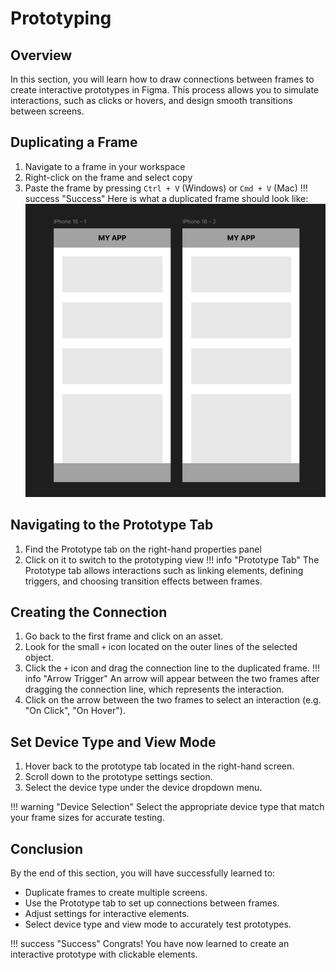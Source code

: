 # Prototyping

## Overview
In this section, you will learn how to draw connections between frames to create interactive prototypes in Figma. This process allows you to simulate interactions, such as clicks or hovers, and design smooth transitions between screens.

## Duplicating a Frame
1. Navigate to a frame in your workspace
2. Right-click on the frame and select copy
3. Paste the frame by pressing `Ctrl + V` (Windows) or `Cmd + V` (Mac)
!!! success "Success"
    Here is what a duplicated frame should look like:
    ![Duplicate Frame](./images/duplicateframe.png)

## Navigating to the Prototype Tab
1. Find the Prototype tab on the right-hand properties panel
2. Click on it to switch to the prototyping view
!!! info "Prototype Tab"
    The Prototype tab allows interactions such as linking elements, defining triggers, and choosing transition effects between frames.

## Creating the Connection
1. Go back to the first frame and click on an asset.
2. Look for the small `+` icon located on the outer lines of the selected object.
3. Click the `+` icon and drag the connection line to the duplicated frame.
!!! info "Arrow Trigger"
    An arrow will appear between the two frames after dragging the connection line, which represents the interaction.
4. Click on the arrow between the two frames to select an interaction (e.g. "On Click", "On Hover").

## Set Device Type and View Mode
1. Hover back to the prototype tab located in the right-hand screen.
2. Scroll down to the prototype settings section.
3. Select the device type under the device dropdown menu.

!!! warning "Device Selection"
    Select the appropriate device type that match your frame sizes for accurate testing.


## Conclusion
By the end of this section, you will have successfully learned to:
- Duplicate frames to create multiple screens.
- Use the Prototype tab to set up connections between frames.
- Adjust settings for interactive elements.
- Select device type and view mode to accurately test prototypes.

!!! success "Success"
    Congrats! You have now learned to create an interactive prototype with clickable elements.